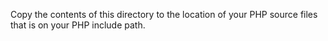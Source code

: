 Copy the contents of this directory to the location of your PHP source files
that is on your PHP include path.

